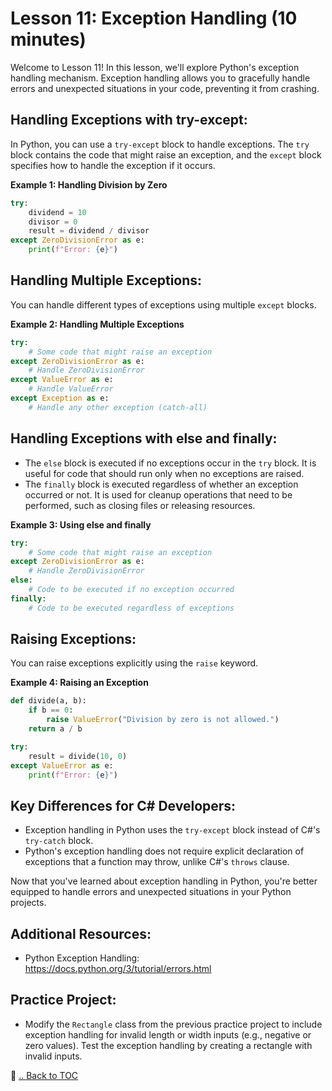 # Lesson 11: Exception Handling (10 minutes)

Welcome to Lesson 11! In this lesson, we'll explore Python's exception handling mechanism. Exception handling allows you to gracefully handle errors and unexpected situations in your code, preventing it from crashing.

## Handling Exceptions with try-except:
In Python, you can use a `try-except` block to handle exceptions. The `try` block contains the code that might raise an exception, and the `except` block specifies how to handle the exception if it occurs.

**Example 1: Handling Division by Zero**
```python
try:
    dividend = 10
    divisor = 0
    result = dividend / divisor
except ZeroDivisionError as e:
    print(f"Error: {e}")
```

## Handling Multiple Exceptions:
You can handle different types of exceptions using multiple `except` blocks.

**Example 2: Handling Multiple Exceptions**
```python
try:
    # Some code that might raise an exception
except ZeroDivisionError as e:
    # Handle ZeroDivisionError
except ValueError as e:
    # Handle ValueError
except Exception as e:
    # Handle any other exception (catch-all)
```

## Handling Exceptions with else and finally:
- The `else` block is executed if no exceptions occur in the `try` block. It is useful for code that should run only when no exceptions are raised.
- The `finally` block is executed regardless of whether an exception occurred or not. It is used for cleanup operations that need to be performed, such as closing files or releasing resources.

**Example 3: Using else and finally**
```python
try:
    # Some code that might raise an exception
except ZeroDivisionError as e:
    # Handle ZeroDivisionError
else:
    # Code to be executed if no exception occurred
finally:
    # Code to be executed regardless of exceptions
```

## Raising Exceptions:
You can raise exceptions explicitly using the `raise` keyword.

**Example 4: Raising an Exception**
```python
def divide(a, b):
    if b == 0:
        raise ValueError("Division by zero is not allowed.")
    return a / b

try:
    result = divide(10, 0)
except ValueError as e:
    print(f"Error: {e}")
```

## Key Differences for C# Developers:
- Exception handling in Python uses the `try-except` block instead of C#'s `try-catch` block.
- Python's exception handling does not require explicit declaration of exceptions that a function may throw, unlike C#'s `throws` clause.

Now that you've learned about exception handling in Python, you're better equipped to handle errors and unexpected situations in your Python projects.

## Additional Resources:
- Python Exception Handling: https://docs.python.org/3/tutorial/errors.html

## Practice Project:
- Modify the `Rectangle` class from the previous practice project to include exception handling for invalid length or width inputs (e.g., negative or zero values). Test the exception handling by creating a rectangle with invalid inputs.

🔗 [.. Back to TOC](./learn-python-in-half-day-lesson--toc.md)